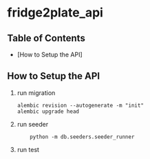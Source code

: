 # fridge2plate_api

## Table of Contents
- [How to Setup the API]

## How to Setup the API

1. run migration 
   ```
   alembic revision --autogenerate -m "init"
   alembic upgrade head
   ```

2. run seeder
   
    ```
        python -m db.seeders.seeder_runner
    ```

3. run test
   